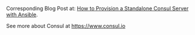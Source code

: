 Corresponding Blog Post at: [How to Provision a Standalone Consul Server with Ansible](https://nickolasfisher.com/blog/How-to-Provision-a-Standalone-Consul-Server-with-Ansible).

See more about Consul at https://www.consul.io